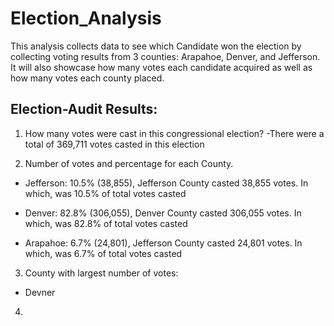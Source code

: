 # Election_Analysis
This analysis collects data to see which Candidate won the election by collecting voting results from 3 counties: Arapahoe, Denver, and Jefferson. It will also showcase how many votes each candidate acquired as well as how many votes each county placed. 
## Election-Audit Results:
1. How many votes were cast in this congressional election? 
-There were a total of 369,711 votes casted in this election

2. Number of votes and percentage for each County.
- Jefferson: 10.5% (38,855), Jefferson County casted 38,855 votes. In which, was 10.5% of total votes casted

- Denver: 82.8% (306,055), Denver County casted 306,055 votes. In which, was 82.8% of total votes casted

- Arapahoe: 6.7% (24,801), Jefferson County casted 24,801 votes. In which, was 6.7% of total votes casted

3. County with largest number of votes:
- Devner

4.

